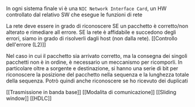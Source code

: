 In ogni sistema finale vi è una `NIC Network Interface Card`, un HW controllato dal relativo SW che esegue le funzioni di rete

La rete deve essere in grado di riconoscere SE un pacchetto è corretto/non alterato e rimediare all errore. SE la rete è affidabile e succedono degli errori, siamo in grado di risolverli dagli host (non dalla rete). [[Controllo dell'errore (L2)]]

Nel caso in cui il pacchetto sia arrivato corretto, ma la consegna dei singoli pacchetti non è in ordine, è necessario un meccanismo per ricomporli. In particolare oltre a sorgente e destinazione, si hanno una serie di bit per riconoscere la posizione del pacchetto nella sequenza e la lunghezza totale della sequenza. Potrò quindi anche riconoscere se ho ricevuto dei duplicati

[[Trasmissione in banda base]]
[[Modalita di comunicazione]]
[[Sliding window]]
[[HDLC]]